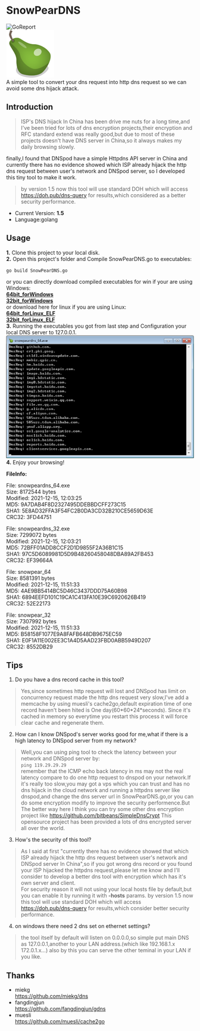 # SnowPearDNS
![GoReport](https://goreportcard.com/badge/github.com/arryboom/snowpeardns)  
![SnowPearDNS](https://github.com/Arryboom/SnowPearDNS/blob/master/ico/pear_128px.png)  
A simple tool to convert your dns request into http dns request so we can avoid some dns hijack attack.
## Introduction

> ISP's DNS hijack In China has been drive me nuts for a long time,and I've been tried for lots of dns encryption projects,their encryption and RFC standard extend was really good,but due to most of these projects doesn't have DNS server in China,so it always makes my daily browsing slowly.

  finally,I found that DNSpod have a simple Httpdns API server in China and currently there has no evidence showed which ISP already hijack the http dns request between user's network and DNSpod server, so I developed this tiny tool to make it work.
  > by version 1.5 now this tool will use standard DOH which will access https://doh.pub/dns-query for results,which considered as a better security performance.

- Current Version:   **1.5**
- Language:golang

## Usage
**1.** Clone this project to your local disk.  
**2.** Open this project's folder and Compile SnowPearDNS.go to executables:
  ```
  go build SnowPearDNS.go
  ```
  or you can directly download compiled executables for win if your are using Windows:  
  **[64bit_forWindows](https://github.com/Arryboom/SnowPearDNS/raw/master/release/snowpeardns_64.exe "snowpeardns64.exe")**  
  **[32bit_forWindows](https://github.com/Arryboom/SnowPearDNS/raw/master/release/snowpeardns_32.exe  "snowpeardns32.exe")**  
  or download here for linux if you are using Linux:  
  **[64bit_forLinux_ELF](https://github.com/Arryboom/SnowPearDNS/raw/master/release/snowpear_64 "snowpeardns64")**  
  **[32bit_forLinux_ELF](https://github.com/Arryboom/SnowPearDNS/raw/master/release/snowpear_32 "snowpeardns32")**  
**3.** Running the executables you got from last step and Configuration your local DNS server to 127.0.0.1.  
![example](/ex.png)  
**4.** Enjoy your browsing!


**FileInfo:** 

File: snowpeardns_64.exe  
Size: 8172544 bytes  
Modified: 2021-12-15, 12:03:25  
MD5: 9A7DAB4F8D2327495DDEBBDCFF273C15  
SHA1: 5E8AD32FFA3F54FC2B0DA3CD32B210CE5659D63E  
CRC32: 3FD44751  

File: snowpeardns_32.exe  
Size: 7299072 bytes  
Modified: 2021-12-15, 12:03:21  
MD5: 72BFF01ADD8CCF2D1D9855F2A36B1C15  
SHA1: 97C5D6089981D5D9B48260458048DBA89A2FB453  
CRC32: EF39664A  



File: snowpear_64   
Size: 8581391 bytes  
Modified: 2021-12-15, 11:51:33  
MD5: 4AE9BB5414BC5D46C3437DDD75A60B98  
SHA1: 6894EEFD101C19CA1C413FA10E39C6920626B419  
CRC32: 52E22173  

File: snowpear_32  
Size: 7307992 bytes  
Modified: 2021-12-15, 11:51:33  
MD5: B58158F1077E9A8FAFB648DB9675EC59  
SHA1: E0F1A11E002EE3C1A4D5AAD23FBD0ABB5949D207  
CRC32: 8552DB29  




## Tips

1. Do you have a dns record cache in this tool?  
  >Yes,since sometimes http request will lost and DNSpod has limit on concurrency request made the http dns request very slow,I've add a memcache by using muesli's cache2go,default expiration time of one record haven't been hited is One day(60\*60\*24\*seconds).  Since it's cached in memory so everytime you restart this process it will force clear cache and regenerate them.   
2. How can I know DNSpod's server works good for me,what if there is a high latency to DNSpod server from my network?  
  >Well,you can using ping tool to check the latency between your network and DNSpod server by:  
  ```ping 119.29.29.29```  
  remember that the ICMP echo back latency in ms may not the real latency compare to do one http request to dnspod on your network.If it's really too slow,you may got a vps which you can trust and has no dns hijack in the cloud network and running a httpdns server like dnspod,and change the dns server url in SnowPearDNS.go,or you can do some encryption modify to improve the security performence.But The better way here I think you can try some other dns encryption project like
  https://github.com/bitbeans/SimpleDnsCrypt
  This opensource project has been provided a lots of dns encrypted server all over the world.  
3. How's the security of this tool?  
  >As I said at first "currently there has no evidence showed that which ISP already hijack the http dns request between user's network and DNSpod server In China",so if you got wrong dns record or you found your ISP hijacked the httpdns request,please let me know and I'll consider to develop a better dns tool with encryption which has it's own server and client.   
  >For security reason it will not using your local hosts file by default,but you can enable it by running it with **-hosts** params.
  >by version 1.5 now this tool will use standard DOH which will access https://doh.pub/dns-query for results,which consider better security performance.
4. on windows there need 2 dns set on ethernet settings?
  >the tool itself by default will listen on 0.0.0.0,so simple put main DNS as 127.0.0.1,another to your LAN address.(which like 192.168.1.x 172.0.1.x...)
  >also by this you can serve the other teminal in your LAN if you like.

## Thanks
- miekg  
  https://github.com/miekg/dns
- fangdingjun  
  https://github.com/fangdingjun/gdns
- muesli  
  https://github.com/muesli/cache2go
